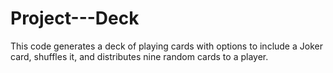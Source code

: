 # Project---Deck
This code generates a deck of playing cards with options to include a Joker card, shuffles it, and distributes nine random cards to a player.
